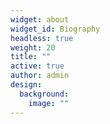 ```yaml
---
widget: about
widget_id: Biography
headless: true
weight: 20
title: "" 
active: true
author: admin
design:
  background:
    image: ""
---
```

